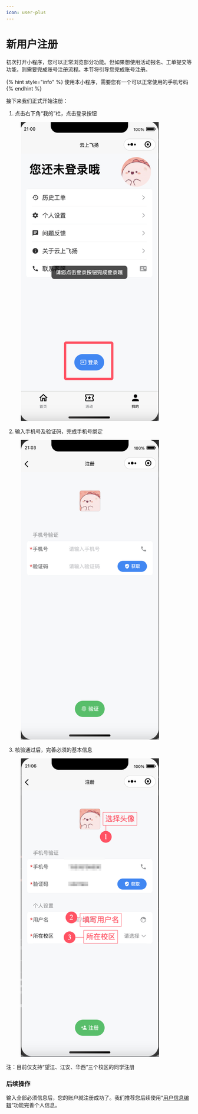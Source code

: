 ```yaml
---
icon: user-plus
---
```


# 新用户注册

初次打开小程序，您可以正常浏览部分功能。但如果想使用活动报名、工单提交等功能，则需要完成账号注册流程。本节将引导您完成账号注册。

{% hint style="info" %}
使用本小程序，需要您有一个可以正常使用的手机号码
{% endhint %}

接下来我们正式开始注册：

1. 点击右下角“我的”栏，点击登录按钮

<figure><img src="../.gitbook/assets/QQ_1732194066723 (1).png" alt="" width="374"><figcaption></figcaption></figure>

2. 输入手机号及验证码，完成手机号绑定

<figure><img src="../.gitbook/assets/QQ_1732194270191.png" alt="" width="375"><figcaption></figcaption></figure>

3. 核验通过后，完善必须的基本信息

<figure><img src="../.gitbook/assets/QQ_1732194534097.png" alt="" width="375"><figcaption></figcaption></figure>

注：目前仅支持“望江、江安、华西”三个校区的同学注册

### 后续操作

输入全部必须信息后，您的账户就注册成功了。我们推荐您后续使用“[用户信息编辑](edit.md)”功能完善个人信息。
